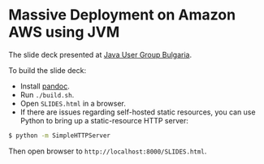 # Massive Deployment on Amazon AWS using JVM

The slide deck presented at [Java User Group Bulgaria][1].

To build the slide deck:

- Install [pandoc][2].
- Run `./build.sh`.
- Open `SLIDES.html` in a browser.
- If there are issues regarding self-hosted static resources, you can use Python to bring up a static-resource HTTP server:

```bash
$ python -m SimpleHTTPServer
```

Then open browser to `http://localhost:8000/SLIDES.html`.

[1]: https://jug.bg/events/massive-deployments-on-amazon-aws-using-jvm/
[2]: http://pandoc.org/README.html
